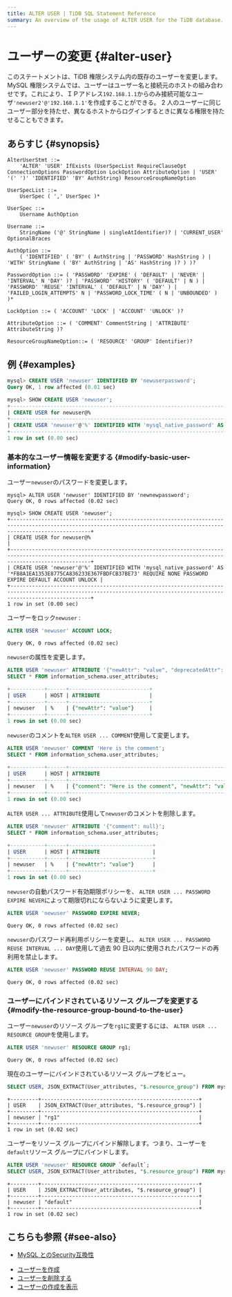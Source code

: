 ```yaml
---
title: ALTER USER | TiDB SQL Statement Reference
summary: An overview of the usage of ALTER USER for the TiDB database.
---
```


# ユーザーの変更 {#alter-user}

このステートメントは、TiDB 権限システム内の既存のユーザーを変更します。 MySQL 権限システムでは、ユーザーはユーザー名と接続元のホストの組み合わせです。これにより、ＩＰアドレス`192.168.1.1`からのみ接続可能なユーザ`'newuser2'@'192.168.1.1'`を作成することができる。 2 人のユーザーに同じユーザー部分を持たせ、異なるホストからログインするときに異なる権限を持たせることもできます。

## あらすじ {#synopsis}

```ebnf+diagram
AlterUserStmt ::=
    'ALTER' 'USER' IfExists (UserSpecList RequireClauseOpt ConnectionOptions PasswordOption LockOption AttributeOption | 'USER' '(' ')' 'IDENTIFIED' 'BY' AuthString) ResourceGroupNameOption

UserSpecList ::=
    UserSpec ( ',' UserSpec )*

UserSpec ::=
    Username AuthOption

Username ::=
    StringName ('@' StringName | singleAtIdentifier)? | 'CURRENT_USER' OptionalBraces

AuthOption ::=
    ( 'IDENTIFIED' ( 'BY' ( AuthString | 'PASSWORD' HashString ) | 'WITH' StringName ( 'BY' AuthString | 'AS' HashString )? ) )?

PasswordOption ::= ( 'PASSWORD' 'EXPIRE' ( 'DEFAULT' | 'NEVER' | 'INTERVAL' N 'DAY' )? | 'PASSWORD' 'HISTORY' ( 'DEFAULT' | N ) | 'PASSWORD' 'REUSE' 'INTERVAL' ( 'DEFAULT' | N 'DAY' ) | 'FAILED_LOGIN_ATTEMPTS' N | 'PASSWORD_LOCK_TIME' ( N | 'UNBOUNDED' ) )*

LockOption ::= ( 'ACCOUNT' 'LOCK' | 'ACCOUNT' 'UNLOCK' )?

AttributeOption ::= ( 'COMMENT' CommentString | 'ATTRIBUTE' AttributeString )?

ResourceGroupNameOption::= ( 'RESOURCE' 'GROUP' Identifier)?
```

## 例 {#examples}

```sql
mysql> CREATE USER 'newuser' IDENTIFIED BY 'newuserpassword';
Query OK, 1 row affected (0.01 sec)

mysql> SHOW CREATE USER 'newuser';
+----------------------------------------------------------------------------------------------------------------------------------------------------------------------+
| CREATE USER for newuser@%                                                                                                                                            |
+----------------------------------------------------------------------------------------------------------------------------------------------------------------------+
| CREATE USER 'newuser'@'%' IDENTIFIED WITH 'mysql_native_password' AS '*5806E04BBEE79E1899964C6A04D68BCA69B1A879' REQUIRE NONE PASSWORD EXPIRE DEFAULT ACCOUNT UNLOCK |
+----------------------------------------------------------------------------------------------------------------------------------------------------------------------+
1 row in set (0.00 sec)
```

### 基本的なユーザー情報を変更する {#modify-basic-user-information}

ユーザー`newuser`のパスワードを変更します。

    mysql> ALTER USER 'newuser' IDENTIFIED BY 'newnewpassword';
    Query OK, 0 rows affected (0.02 sec)

    mysql> SHOW CREATE USER 'newuser';
    +----------------------------------------------------------------------------------------------------------------------------------------------------------------------+
    | CREATE USER for newuser@%                                                                                                                                            |
    +----------------------------------------------------------------------------------------------------------------------------------------------------------------------+
    | CREATE USER 'newuser'@'%' IDENTIFIED WITH 'mysql_native_password' AS '*FB8A1EA1353E8775CA836233E367FBDFCB37BE73' REQUIRE NONE PASSWORD EXPIRE DEFAULT ACCOUNT UNLOCK |
    +----------------------------------------------------------------------------------------------------------------------------------------------------------------------+
    1 row in set (0.00 sec)

ユーザーをロック`newuser` :

```sql
ALTER USER 'newuser' ACCOUNT LOCK;
```

    Query OK, 0 rows affected (0.02 sec)

`newuser`の属性を変更します。

```sql
ALTER USER 'newuser' ATTRIBUTE '{"newAttr": "value", "deprecatedAttr": null}';
SELECT * FROM information_schema.user_attributes;
```

```sql
+-----------+------+--------------------------+
| USER      | HOST | ATTRIBUTE                |
+-----------+------+--------------------------+
| newuser   | %    | {"newAttr": "value"}     |
+-----------+------+--------------------------+
1 rows in set (0.00 sec)
```

`newuser`のコメントを`ALTER USER ... COMMENT`使用して変更します。

```sql
ALTER USER 'newuser' COMMENT 'Here is the comment';
SELECT * FROM information_schema.user_attributes;
```

```sql
+-----------+------+--------------------------------------------------------+
| USER      | HOST | ATTRIBUTE                                              |
+-----------+------+--------------------------------------------------------+
| newuser   | %    | {"comment": "Here is the comment", "newAttr": "value"} |
+-----------+------+--------------------------------------------------------+
1 rows in set (0.00 sec)
```

`ALTER USER ... ATTRIBUTE`使用して`newuser`のコメントを削除します。

```sql
ALTER USER 'newuser' ATTRIBUTE '{"comment": null}';
SELECT * FROM information_schema.user_attributes;
```

```sql
+-----------+------+---------------------------+
| USER      | HOST | ATTRIBUTE                 |
+-----------+------+---------------------------+
| newuser   | %    | {"newAttr": "value"}      |
+-----------+------+---------------------------+
1 rows in set (0.00 sec)
```

`newuser`の自動パスワード有効期限ポリシーを、 `ALTER USER ... PASSWORD EXPIRE NEVER`によって期限切れにならないように変更します。

```sql
ALTER USER 'newuser' PASSWORD EXPIRE NEVER;
```

    Query OK, 0 rows affected (0.02 sec)

`newuser`のパスワード再利用ポリシーを変更し、 `ALTER USER ... PASSWORD REUSE INTERVAL ... DAY`使用して過去 90 日以内に使用されたパスワードの再利用を禁止します。

```sql
ALTER USER 'newuser' PASSWORD REUSE INTERVAL 90 DAY;
```

    Query OK, 0 rows affected (0.02 sec)

### ユーザーにバインドされているリソース グループを変更する {#modify-the-resource-group-bound-to-the-user}

ユーザー`newuser`のリソース グループを`rg1`に変更するには、 `ALTER USER ... RESOURCE GROUP`を使用します。

```sql
ALTER USER 'newuser' RESOURCE GROUP rg1;
```

    Query OK, 0 rows affected (0.02 sec)

現在のユーザーにバインドされているリソース グループをビュー。

```sql
SELECT USER, JSON_EXTRACT(User_attributes, "$.resource_group") FROM mysql.user WHERE user = "newuser";
```

    +---------+---------------------------------------------------+
    | USER    | JSON_EXTRACT(User_attributes, "$.resource_group") |
    +---------+---------------------------------------------------+
    | newuser | "rg1"                                             |
    +---------+---------------------------------------------------+
    1 row in set (0.02 sec)

ユーザーをリソース グループにバインド解除します。つまり、ユーザーを`default`リソース グループにバインドします。

```sql
ALTER USER 'newuser' RESOURCE GROUP `default`;
SELECT USER, JSON_EXTRACT(User_attributes, "$.resource_group") FROM mysql.user WHERE user = "newuser";
```

    +---------+---------------------------------------------------+
    | USER    | JSON_EXTRACT(User_attributes, "$.resource_group") |
    +---------+---------------------------------------------------+
    | newuser | "default"                                         |
    +---------+---------------------------------------------------+
    1 row in set (0.02 sec)

## こちらも参照 {#see-also}

<CustomContent platform="tidb">

-   [MySQL とのSecurity互換性](/security-compatibility-with-mysql.md)

</CustomContent>

-   [ユーザーを作成](/sql-statements/sql-statement-create-user.md)
-   [ユーザーを削除する](/sql-statements/sql-statement-drop-user.md)
-   [ユーザーの作成を表示](/sql-statements/sql-statement-show-create-user.md)
